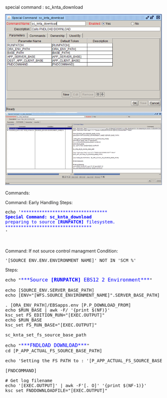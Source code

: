 
  special command : sc_knta_download 
  
<img src="./sc_knta_download_parameters.PNG" width=800/>
<img src="./sc_knta_download_commands.PNG" width=800/>

Commands:

Command: Early Handling
Steps:
<pre>echo '<font color="blue">*********************************<br><b>Special Command: sc_knta_download</b><br>preparing to source <b>[RUNPATCH]</b> filesystem.<br>*********************************<br></font>'</pre>
<BR>

Command: If not source control managment
Condition:
<pre>'[SOURCE_ENV.ENV.ENVIRONMENT_NAME]' NOT IN 'SCM_%'</pre>

Steps:
<pre>
echo "<font color="blue" size="+1">***Source <b>[RUNPATCH]</b> EBS12 2 Environment***</font>"

echo [SOURCE_ENV.SERVER_BASE_PATH]
echo [ENV="[WFS.SOURCE_ENVIRONMENT_NAME]".SERVER_BASE_PATH]

. [ORA_ENV_PATH]/EBSapps.env [P.P_DOWNLOAD_FROM]
echo $RUN_BASE | awk -F/ '{print $(NF)}'
ksc_set FS_EDITION_RUN="[EXEC.OUTPUT]"
echo $RUN_BASE
ksc_set FS_RUN_BASE="[EXEC.OUTPUT]"

sc_knta_set_fs_source_base_path

echo "<font color="blue" size="+1">***FNDLOAD DOWNLOAD***</font>"
cd [P_APP_ACTUAL_FS_SOURCE_BASE_PATH]

echo 'Setting the FS PATH to : '[P_APP_ACTUAL_FS_SOURCE_BASE_PATH]

[FNDCOMMAND]

# Get log filename
echo '[EXEC.OUTPUT]' | awk -F'[. O]' '{print $(NF-1)}'
ksc_set FNDDOWNLOADFILE="[EXEC.OUTPUT]"
</pre>